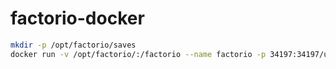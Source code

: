 # factorio-docker


```bash
mkdir -p /opt/factorio/saves
docker run -v /opt/factorio/:/factorio --name factorio -p 34197:34197/udp -d ghcr.io/plally/factorio-server:latest
```
